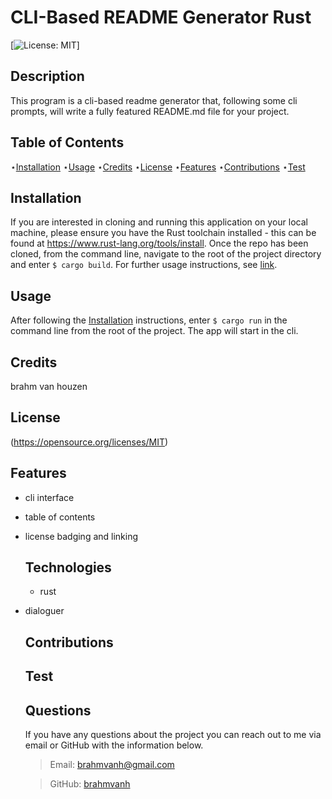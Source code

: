 # CLI-Based README Generator Rust
  
  [![License: MIT](https://img.shields.io/badge/License-MIT-yellow.svg)]

  
  ## Description 
  
  This program is a cli-based readme generator that, following some cli prompts, will write a fully featured README.md file for your project.
  
  ## Table of Contents

  ⋆[Installation](#Installation)
  ⋆[Usage](#Usage)
  ⋆[Credits](#Credits)
  ⋆[License](#License)
  ⋆[Features](#Features)
  ⋆[Contributions](#Contributions)
  ⋆[Test](#Contributions)

  ## Installation 

  If you are interested in cloning and running this application on your local machine, please ensure you have the Rust toolchain installed - this can be found at https://www.rust-lang.org/tools/install.  Once the repo has been cloned, from the command line, navigate to the root of the project directory and enter `$ cargo build`. For further usage instructions, see [link](#Usage).

  ## Usage

  After following the [Installation](#Installation) instructions, enter `$ cargo run` in the command line from the root of the project. The app will start in the cli.

  ## Credits 

  brahm van houzen

  ## License

  (https://opensource.org/licenses/MIT)  

  ## Features

  - cli interface
- table of contents
- license badging and linking

  ## Technologies

  - rust
- dialoguer

  ## Contributions

  

  ## Test

  

  ## Questions

  If you have any questions about the project you can reach out to me via email or GitHub with the information below. 

  >Email: brahmvanh@gmail.com

  >GitHub: [brahmvanh](https://github.com/brahmvanh)
  